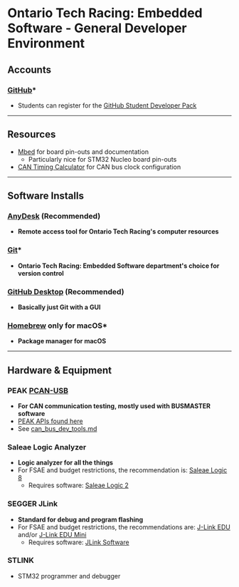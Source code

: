 # Ontario Tech Racing: Embedded Software - General Developer Environment

## Accounts

### [GitHub](https://github.com/)*

- Students can register for the [GitHub Student Developer Pack](https://education.github.com/pack)

---

## Resources

- [Mbed](https://os.mbed.com/) for board pin-outs and documentation
    - Particularly nice for STM32 Nucleo board pin-outs
- [CAN Timing Calculator](http://www.bittiming.can-wiki.info/) for CAN bus clock configuration

---

## Software Installs

### [AnyDesk](https://anydesk.com) (Recommended)

- **Remote access tool for Ontario Tech Racing's computer resources**

### [Git](https://git-scm.com/downloads)*

- **Ontario Tech Racing: Embedded Software department's choice for version control**

### [GitHub Desktop](https://desktop.github.com/) (Recommended)

- **Basically just Git with a GUI**

### [Homebrew](https://brew.sh/) only for macOS*

- **Package manager for macOS**

---

## Hardware & Equipment

### PEAK [PCAN-USB](https://www.peak-system.com/PCAN-USB.199.0.html?&L=1)

- **For CAN communication testing, mostly used with BUSMASTER software**
- [PEAK APIs found here](https://www.peak-system.com/Software.68.0.html?&L=1)
- See [can_bus_dev_tools.md](..%2Fdevenvs%2Fcan_bus_dev_tools.md)

### Saleae Logic Analyzer

- **Logic analyzer for all the things**
- For FSAE and budget restrictions, the recommendation
  is: [Saleae Logic 8](https://cad.saleae.com/products/saleae-logic-8)
    - Requires software: [Saleae Logic 2](https://www.saleae.com/downloads/)

### SEGGER JLink

- **Standard for debug and program flashing**
- For FSAE and budget restrictions, the recommendations
  are: [J-Link EDU](https://www.segger.com/products/debug-probes/j-link/models/j-link-edu/)
  and/or [J-Link EDU Mini](https://www.segger.com/products/debug-probes/j-link/models/j-link-edu-mini/)
    - Requires
      software: [JLink Software](https://www.segger.com/downloads/jlink#J-LinkSoftwareAndDocumentationPack)

### STLINK

- STM32 programmer and debugger
